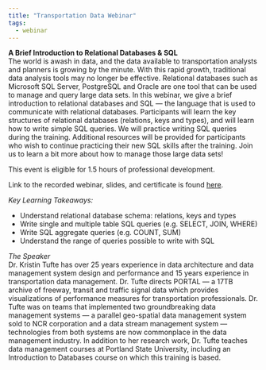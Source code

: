 ```yaml
---
title: "Transportation Data Webinar"
tags:
  - webinar
---
```


__A Brief Introduction to Relational Databases & SQL__  
The world is awash in data, and the data available to transportation analysts and planners is growing by the minute. With this rapid growth, traditional data analysis tools may no longer be effective. Relational databases such as Microsoft SQL Server, PostgreSQL and Oracle are one tool that can be used to manage and query large data sets. In this webinar, we give a brief introduction to relational databases and SQL — the language that is used to communicate with relational databases. Participants will learn the key structures of relational databases (relations, keys and types), and will learn how to write simple SQL queries. We will practice writing SQL queries during the training. Additional resources will be provided for participants who wish to continue practicing their new SQL skills after the training. Join us to learn a bit more about how to manage those large data sets!

This event is eligible for 1.5 hours of professional development.  

Link to the recorded webinar, slides, and certificate is found [here](https://trec.pdx.edu/events/professional-development/transportation-data-webinar-brief-introduction-relational-databases).

_Key Learning Takeaways:_  
- Understand relational database schema: relations, keys and types
- Write single and multiple table SQL queries (e.g. SELECT, JOIN, WHERE)
- Write SQL aggregate queries (e.g. COUNT, SUM)
- Understand the range of queries possible to write with SQL

_The Speaker_  
Dr. Kristin Tufte has over 25 years experience in data architecture and data management system design and performance and 15 years experience in transportation data management. Dr. Tufte directs PORTAL — a 17TB archive of freeway, transit and traffic signal data which provides visualizations of performance measures for transportation professionals. Dr. Tufte was on teams that implemented two groundbreaking data management systems — a parallel geo-spatial data management system sold to NCR corporation and a data stream management system — technologies from both systems are now commonplace in the data management industry. In addition to her research work, Dr. Tufte teaches data management courses at Portland State University, including an Introduction to Databases course on which this training is based.
